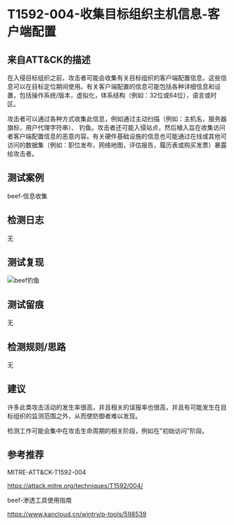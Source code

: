 # T1592-004-收集目标组织主机信息-客户端配置

## 来自ATT&CK的描述

在入侵目标组织之前，攻击者可能会收集有关目标组织的客户端配置信息，这些信息可以在目标定位期间使用。有关客户端配置的信息可能包括各种详细信息和设置，包括操作系统/版本，虚拟化，体系结构（例如：32位或64位），语言或时区。

攻击者可以通过各种方式收集此信息，例如通过主动扫描（例如：主机名，服务器旗标，用户代理字符串）、 钓鱼。攻击者还可能入侵站点，然后植入旨在收集访问者客户端配置信息的恶意内容。有关硬件基础设施的信息也可能通过在线或其他可访问的数据集（例如：职位发布，网络地图，评估报告，履历表或购买发票）暴露给攻击者。

## 测试案例

beef-信息收集

## 检测日志

无

## 测试复现

![beef钓鱼](https://box.kancloud.cn/21ba32fa0abdf51722bdf60caeadca69_1119x437.png)

## 测试留痕

无

## 检测规则/思路

无

## 建议

许多此类攻击活动的发生率很高，并且相关的误报率也很高，并且有可能发生在目标组织的监测范围之外，从而使防御者难以发现。

检测工作可能会集中在攻击生命周期的相关阶段，例如在"初始访问"阶段。

## 参考推荐

MITRE-ATT&CK-T1592-004

<https://attack.mitre.org/techniques/T1592/004/>

beef-渗透工具使用指南

<https://www.kancloud.cn/wintry/p-tools/598539>
